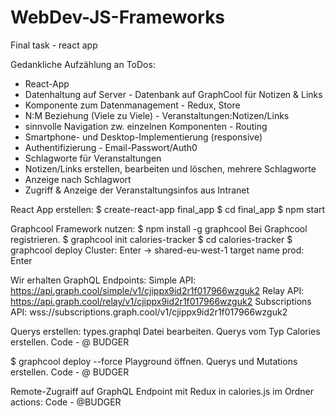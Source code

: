 # WebDev-JS-Frameworks
Final task - react app

Gedankliche Aufzählung an ToDos:

- React-App
- Datenhaltung auf Server - Datenbank auf GraphCool für Notizen & Links
- Komponente zum Datenmanagement - Redux, Store
- N:M Beziehung (Viele zu Viele) - Veranstaltungen:Notizen/Links
- sinnvolle Navigation zw. einzelnen Komponenten - Routing
- Smartphone- und Desktop-Implementierung (responsive)
- Authentifizierung - Email-Passwort/Auth0
- Schlagworte für Veranstaltungen
- Notizen/Links erstellen, bearbeiten und löschen, mehrere Schlagworte
- Anzeige nach Schlagwort
- Zugriff & Anzeige der Veranstaltungsinfos aus Intranet

React App erstellen:
$ create-react-app final_app
$ cd final_app
$ npm start

Graphcool Framework nutzen:
$ npm install -g graphcool
Bei Graphcool registrieren.
$ graphcool init calories-tracker
$ cd calories-tracker
$ graphcool deploy
Cluster: Enter -> shared-eu-west-1
target name prod: Enter 

Wir erhalten GraphQL Endpoints: 
Simple API:         https://api.graph.cool/simple/v1/cjippx9id2r1f017966wzguk2 
Relay API:          https://api.graph.cool/relay/v1/cjippx9id2r1f017966wzguk2
Subscriptions API:  wss://subscriptions.graph.cool/v1/cjippx9id2r1f017966wzguk2 

Querys erstellen:
types.graphql Datei bearbeiten.
Querys vom Typ Calories erstellen.
Code - @ BUDGER

$ graphcool deploy --force
Playground öffnen.
Querys und Mutations erstellen.
Code - @ BUDGER

Remote-Zugraiff auf GraphQL Endpoint mit Redux in calories.js im Ordner actions:
Code - @BUDGER






